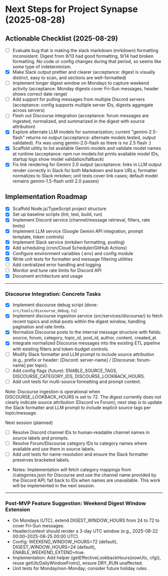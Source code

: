 # Next Steps for Project Synapse (2025-08-28)

## Actionable Checklist (2025-08-29)

- [ ] Evaluate bug that is making the slack markdown (mrkdown) formatting inconsistent.  Digest from 9/13 had good formatting, 9/14 had broken formatting. No code or config changes during that period, so seems like some type of indeterminism.
- [X] Make Slack output prettier and clearer (acceptance: digest is visually distinct, easy to scan, and sections are well-formatted)
- [ ] Implement longer digest window on Mondays to capture weekend activity (acceptance: Monday digests cover Fri–Sun messages, header shows correct date range)
- [ ] Add support for pulling messages from multiple Discord servers (acceptance: config supports multiple server IDs, digests aggregate across servers)
- [ ] Flesh out Discourse integration (acceptance: forum messages are ingested, normalized, and summarized in the digest with source attribution)
- [X] Explore alternate LLM models for summarization; current "gemini-2.5-flash" returns no output (acceptance: alternate models tested, output validated). Fix was using gemini-2.0-flash as there is no 2.5 flash :) 
- [X] Scaffold utility to list available Gemini models and validate model names at runtime (acceptance: npm run models:list prints available model IDs, startup logs show model validation/fallback)
- [X] Fix link rendering for Gemini 2.0 output (acceptance: links in LLM output render correctly in Slack for both Markdown and bare URLs; formatter normalizes to Slack mrkdwn; unit tests cover link cases; default model remains gemini-1.5-flash until 2.0 passes)

## Implementation Roadmap

- [x] Scaffold Node.js/TypeScript project structure
- [x] Set up baseline scripts (lint, test, build, run)
- [x] Implement Discord service (channel/message retrieval, filters, rate limits)
- [x] Implement LLM service (Google Gemini API integration, prompt template, token controls)
- [x] Implement Slack service (mrkdwn formatting, posting)
- [x] Add scheduling (cron/Cloud Scheduler/GitHub Actions)
- [x] Configure environment variables (.env) and config module
- [x] Write unit tests for formatter and message filtering utilities
- [ ] Add centralized error handling and logging
- [ ] Monitor and tune rate limits for Discord API
- [x] Document architecture and usage

---

### Discourse Integration: Concrete Tasks

- [x] Implement discourse debug script (done: `src/tools/discourse_debug.ts`)
- [x] Implement discourse ingestion service (src/services/discourse/) to fetch recent topics and initial posts within the digest window, handling pagination and rate limits.
- [x] Normalize Discourse posts to the internal message structure with fields: source, forum, category, topic_id, post_id, author, content, created_at.
- [x] Integrate normalized Discourse messages into the existing ETL pipeline with existing filters and token-budget controls.
- [ ] Modify Slack formatter and LLM prompt to include source attribution (e.g., prefix or header: [Discord: server-name] / [Discourse: forum-name] per topic).
- [ ] Add config flags (future): ENABLE_SOURCE_TAGS, DISCOURSE_CATEGORY_IDS, DISCOURSE_LOOKBACK_HOURS.
- [ ] Add unit tests for multi-source formatting and prompt context.

Note: Discourse ingestion is operational when DISCOURSE_LOOKBACK_HOURS is set to 72. The digest currently does not clearly indicate source attribution (Discord vs Forum); next step is to update the Slack formatter and LLM prompt to include explicit source tags per topic/message.

Next session (planned)
- [ ] Resolve Discord channel IDs to human-readable channel names in source labels and prompts.
- [ ] Resolve Forum/Discourse category IDs to category names where available and use them in source labels.
- [ ] Add unit tests for name-resolution and ensure the Slack formatter preserves bracketed labels.
- Notes: Implementation will fetch category mappings from /categories.json for Discourse and use the channel name provided by the Discord API; fall back to IDs when names are unavailable. This work will be implemented in the next session.

---

### Post-MVP Feature Suggestion: Weekend Digest Window Extension

- On Mondays (UTC), extend DIGEST_WINDOW_HOURS from 24 to 72 to cover Fri–Sun messages.
- Header/context should render a 3-day UTC window (e.g., 2025-08-22 00:00–2025-08-25 00:00 UTC).
- Config: WEEKEND_WINDOW_HOURS=72 (default), DIGEST_WINDOW_HOURS=24 (default), ENABLE_WEEKEND_EXTEND=true.
- Implementation: Add helper (getEffectiveLookbackHours(nowUtc, cfg)), reuse getUtcDailyWindowFrom(), ensure DRY_RUN unaffected.
- Unit tests for Monday/non-Monday; consider future holiday rules.
